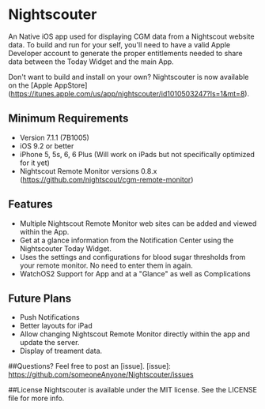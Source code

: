 # Nightscouter
An Native iOS app used for displaying CGM data from a Nightscout website data. To build and run for your self, you'll need to have a valid Apple Developer account to generate the proper entitlements needed to share data between the Today Widget and the main App.

Don't want to build and install on your own? Nightscouter is now available on the [Apple AppStore] (https://itunes.apple.com/us/app/nightscouter/id1010503247?ls=1&mt=8).

## Minimum Requirements
- Version 7.1.1 (7B1005)
- iOS 9.2 or better
- iPhone 5, 5s, 6, 6 Plus (Will work on iPads but not specifically optimized for it yet)
- Nightscout Remote Monitor versions 0.8.x (https://github.com/nightscout/cgm-remote-monitor)

## Features
- Multiple Nightscout Remote Monitor web sites can be added and viewed within the App.
- Get at a glance information from the Notification Center using the Nightscouter Today Widget.
- Uses the settings and configurations for blood sugar thresholds from your remote monitor. No need to enter them in again.
- WatchOS2 Support for App and at a "Glance" as well as Complications

## Future Plans
- Push Notifications
- Better layouts for iPad
- Allow changing Nightscout Remote Monitor directly within the app and update the server.
- Display of treament data.

##Questions?
Feel free to post an [issue].
[issue]: https://github.com/someoneAnyone/Nightscouter/issues

##License
Nightscouter is available under the MIT license. See the LICENSE file for more info.